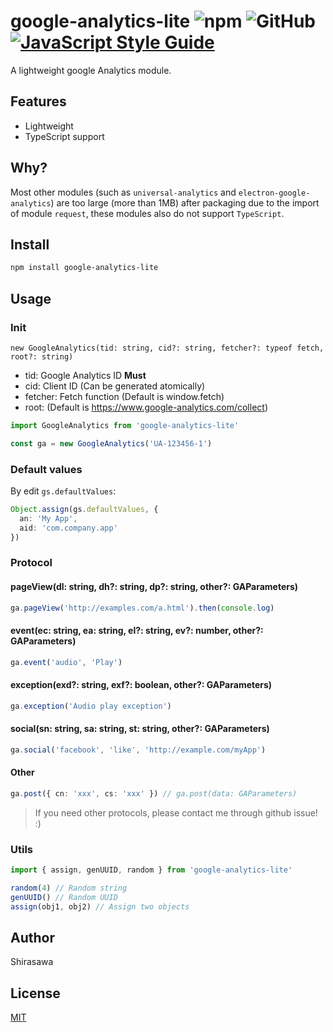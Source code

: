 # google-analytics-lite ![npm](https://img.shields.io/npm/v/google-analytics-lite) ![GitHub](https://img.shields.io/github/license/Apisium/PureLauncher) [![JavaScript Style Guide](https://img.shields.io/badge/code_style-standard-brightgreen.svg)](https://standardjs.com)

A lightweight google Analytics module.

## Features

- Lightweight
- TypeScript support

## Why?

Most other modules (such as `universal-analytics` and `electron-google-analytics`) are too large (more than 1MB) after packaging due to the import of module `request`, these modules also do not support `TypeScript`.

## Install

```bash
npm install google-analytics-lite
```

## Usage

### Init

`new GoogleAnalytics(tid: string, cid?: string, fetcher?: typeof fetch, root?: string)`

- tid: Google Analytics ID **Must**
- cid: Client ID (Can be generated atomically)
- fetcher: Fetch function (Default is window.fetch)
- root: (Default is https://www.google-analytics.com/collect)

```ts
import GoogleAnalytics from 'google-analytics-lite'

const ga = new GoogleAnalytics('UA-123456-1')
```

### Default values

By edit `gs.defaultValues`:

```ts
Object.assign(gs.defaultValues, {
  an: 'My App',
  aid: 'com.company.app'
})
```

### Protocol

#### pageView(dl: string, dh?: string, dp?: string, other?: GAParameters)

```ts
ga.pageView('http://examples.com/a.html').then(console.log)
```

#### event(ec: string, ea: string, el?: string, ev?: number, other?: GAParameters)

```ts
ga.event('audio', 'Play')
```

#### exception(exd?: string, exf?: boolean, other?: GAParameters)

```ts
ga.exception('Audio play exception')
```

#### social(sn: string, sa: string, st: string, other?: GAParameters)

```ts
ga.social('facebook', 'like', 'http://example.com/myApp')
```

#### Other

```ts
ga.post({ cn: 'xxx', cs: 'xxx' }) // ga.post(data: GAParameters)
```

> If you need other protocols, please contact me through github issue! :)

### Utils

```ts
import { assign, genUUID, random } from 'google-analytics-lite'

random(4) // Random string
genUUID() // Random UUID
assign(obj1, obj2) // Assign two objects
```

## Author

Shirasawa

## License

[MIT](./LICENSE)
